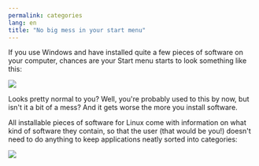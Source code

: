 ```yaml
---
permalink: categories
lang: en
title: "No big mess in your start menu"
---
```


If you use Windows and have installed quite a few pieces of software on your computer, chances are your Start menu starts to look something like this:

<img src="Images/windows_7_start_menu.png">

Looks pretty normal to you? Well, you're probably used to this by now, but isn't it a bit of a mess? And it gets worse the more you install software.

All installable pieces of software for Linux come with information on what kind of software they contain, so that the user (that would be you!) doesn't need to do anything to keep applications neatly sorted into categories:

<img src="Images/categories_menu.png">




